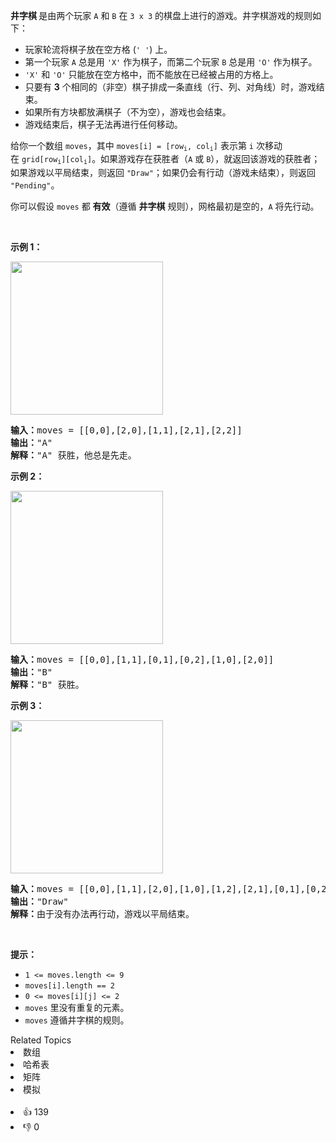 <p><strong>井字棋&nbsp;</strong>是由两个玩家<i>&nbsp;</i><code>A</code>&nbsp;和&nbsp;<code>B</code>&nbsp;在&nbsp;<code>3 x 3</code>&nbsp;的棋盘上进行的游戏。井字棋游戏的规则如下：</p>

<ul> 
 <li>玩家轮流将棋子放在空方格 (<code>' '</code>) 上。</li> 
 <li>第一个玩家 <code>A</code> 总是用&nbsp;<code>'X'</code> 作为棋子，而第二个玩家 <code>B</code> 总是用 <code>'O'</code> 作为棋子。</li> 
 <li><code>'X'</code> 和 <code>'O'</code> 只能放在空方格中，而不能放在已经被占用的方格上。</li> 
 <li>只要有 <strong>3</strong> 个相同的（非空）棋子排成一条直线（行、列、对角线）时，游戏结束。</li> 
 <li>如果所有方块都放满棋子（不为空），游戏也会结束。</li> 
 <li>游戏结束后，棋子无法再进行任何移动。</li> 
</ul>

<p>给你一个数组 <code>moves</code>，其中 <code>moves[i] = [row<sub>i</sub>, col<sub>i</sub>]</code>&nbsp;表示第&nbsp;<code>i</code>&nbsp;次移动在&nbsp;<code>grid[row<sub>i</sub>][col<sub>i</sub>]</code>。如果游戏存在获胜者（<code>A</code> 或 <code>B</code>），就返回该游戏的获胜者；如果游戏以平局结束，则返回 <code>"Draw"</code>；如果仍会有行动（游戏未结束），则返回 <code>"Pending"</code>。</p>

<p>你可以假设&nbsp;<code>moves</code>&nbsp;都 <strong>有效</strong>（遵循 <strong>井字棋</strong> 规则），网格最初是空的，<code>A</code> 将先行动。</p>

<p>&nbsp;</p>

<p><strong>示例 1：</strong></p> 
<img alt="" src="https://assets.leetcode.com/uploads/2021/09/22/xo1-grid.jpg" style="width: 244px; height: 245px;" /> 
<pre>
<strong>输入：</strong>moves = [[0,0],[2,0],[1,1],[2,1],[2,2]]
<strong>输出：</strong>"A"
<strong>解释：</strong>"A" 获胜，他总是先走。
</pre>

<p><strong>示例 2：</strong></p> 
<img alt="" src="https://assets.leetcode.com/uploads/2021/09/22/xo2-grid.jpg" style="width: 244px; height: 245px;" /> 
<pre>
<strong>输入：</strong>moves = [[0,0],[1,1],[0,1],[0,2],[1,0],[2,0]]
<strong>输出：</strong>"B"
<strong>解释：</strong>"B" 获胜。
</pre>

<p><strong>示例 3：</strong></p> 
<img alt="" src="https://assets.leetcode.com/uploads/2021/09/22/xo3-grid.jpg" style="width: 244px; height: 245px;" /> 
<pre>
<strong>输入：</strong>moves = [[0,0],[1,1],[2,0],[1,0],[1,2],[2,1],[0,1],[0,2],[2,2]]
<strong>输出：</strong>"Draw"
<strong>解释：</strong>由于没有办法再行动，游戏以平局结束。
</pre>

<p>&nbsp;</p>

<p><strong>提示：</strong></p>

<ul> 
 <li><code>1 &lt;= moves.length &lt;= 9</code></li> 
 <li><code>moves[i].length == 2</code></li> 
 <li><code>0 &lt;= moves[i][j] &lt;= 2</code></li> 
 <li><code>moves</code>&nbsp;里没有重复的元素。</li> 
 <li><code>moves</code> 遵循井字棋的规则。</li> 
</ul>

<div><div>Related Topics</div><div><li>数组</li><li>哈希表</li><li>矩阵</li><li>模拟</li></div></div><br><div><li>👍 139</li><li>👎 0</li></div>